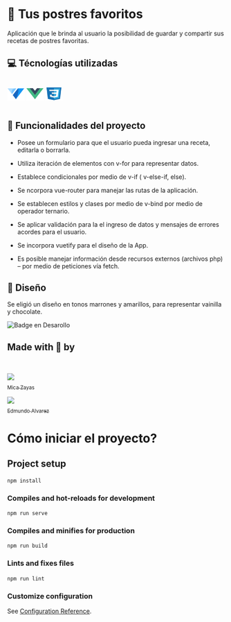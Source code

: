 <h1 align="left"> 🍰 Tus postres favoritos</h1>

Aplicación que le brinda al usuario la posibilidad de guardar y compartir sus recetas de postres favoritas.

## 💻 Técnologías utilizadas

<div align="left" valign="top"><br>
  <img align="center" alt="Js" height="30" width="40" src="https://raw.githubusercontent.com/devicons/devicon/master/icons/vuetify/vuetify-original.svg">
  <img align="center" alt="HTML" height="30" width="40" src="https://raw.githubusercontent.com/devicons/devicon/master/icons/vuejs/vuejs-original.svg"">
  <img align="center" alt="CSS" height="30" width="40" src="https://raw.githubusercontent.com/devicons/devicon/master/icons/css3/css3-original.svg">
</div><br>

## 🔨 Funcionalidades del proyecto

- Posee un formulario para que el usuario pueda ingresar una receta, editarla o borrarla.
  
- Utiliza iteración de elementos con v-for para representar datos.
- Establece condicionales por medio de v-if ( v-else-if, else).
- Se ncorpora vue-router para manejar las rutas de la aplicación.
- Se establecen estilos y clases por medio de v-bind por medio de operador ternario.
- Se aplicar validación para la el ingreso de datos y mensajes de errores acordes para el
usuario.
- Se incorpora vuetify para el diseño de la App.
- Es posible manejar información desde recursos externos (archivos php) – por medio de
peticiones vía fetch.

## 🎨 Diseño

Se eligió un diseño en tonos marrones y amarillos, para representar vainilla y chocolate.

![Badge en Desarollo](https://img.shields.io/badge/STATUS-EN%20DESAROLLO-green)

<!--<h4 align="left">
:construction: Proyecto en construcción :construction:
</h4> -->

## Made with 🧡 by

<div align="left" valign="top"><br>

[<img src="https://avatars.githubusercontent.com/u/78271925?s=400&u=df7d75ed752f181f7eecb2b9265d4dfdc0314c2c&v=4" width=75><br><sub>Mica Zayas</sub>](https://github.com/micazayas) 

[<img src="https://avatars.githubusercontent.com/u/89232887?v=400&u=df7d75ed752f181f7eecb2b9265d4dfdc0314c2c&v=4" width=75><br><sub>Edmundo Alvarez</sub>](https://github.com//edmundoalvarez)

</div>



# Cómo iniciar el proyecto?

## Project setup
```
npm install
```

### Compiles and hot-reloads for development
```
npm run serve
```

### Compiles and minifies for production
```
npm run build
```

### Lints and fixes files
```
npm run lint
```

### Customize configuration
See [Configuration Reference](https://cli.vuejs.org/config/).
